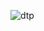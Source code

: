 ![dtp](https://user-images.githubusercontent.com/59179832/99365994-d1ee4600-28d9-11eb-90e2-bce9cb54ef8d.JPG)
